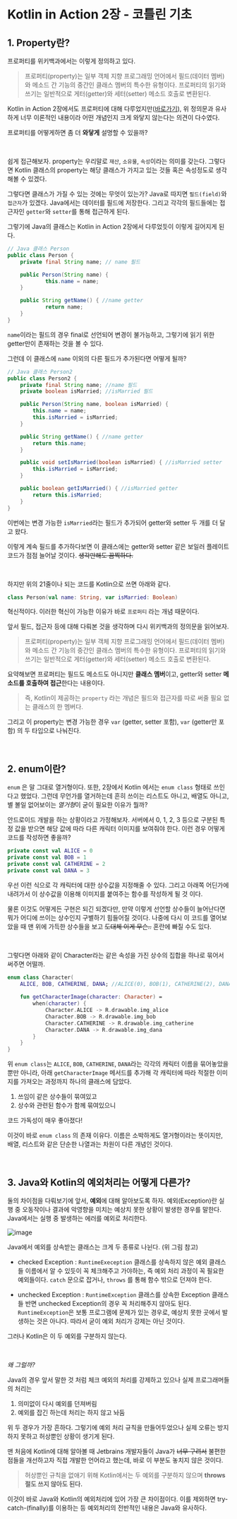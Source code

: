# Kotlin in Action 2장 - 코틀린 기초


## 1. Property란?


프로퍼티를 위키백과에서는 이렇게 정의하고 있다.
>프로퍼티(property)는 일부 객체 지향 프로그래밍 언어에서 필드(데이터 멤버)와 메소드 간 기능의 중간인 클래스 멤버의 특수한 유형이다. 프로퍼티의 읽기와 쓰기는 일반적으로 게터(getter)와 세터(setter) 메소드 호출로 변환된다.

Kotlin in Action 2장에서도 프로퍼티에 대해 다루었지만([바로가기](https://velog.io/@akimcse/Kotlin-in-Action-2%EC%9E%A5-%EC%BD%94%ED%8B%80%EB%A6%B0-%EA%B8%B0%EC%B4%88#1-%ED%94%84%EB%A1%9C%ED%8D%BC%ED%8B%B0)), 위 정의문과 유사하게 너무 이론적인 내용이라 어떤 개념인지 크게 와닿지 않는다는 의견이 다수였다.

프로퍼티를 어떻게하면 좀 더 **와닿게** 설명할 수 있을까?

</br>

쉽게 접근해보자. property는 우리말로 `재산`, `소유물`, `속성`이라는 의미를 갖는다.
그렇다면 Kotlin 클래스의 property는 해당 클래스가 가지고 있는 것들 혹은 속성정도로 생각해볼 수 있겠다.

그렇다면 클래스가 가질 수 있는 것에는 무엇이 있는가?
Java로 따지면 `필드(field)`와 `접근자`가 있겠다. 
Java에서는 데이터를  필드에 저장한다. 그리고 각각의 필드들에는 접근자인 `getter`와 `setter`를 통해 접근하게 된다.

그렇기에 Java의 클래스는 Kotlin in Action 2장에서 다루었듯이 이렇게 길어지게 된다.

```java
// Java 클래스 Person
public class Person {
	private final String name; // name 필드

	public Person(String name) {
			this.name = name;
	}

	public String getName() { //name getter
			return name;
	}
}
```
`name`이라는 필드의 경우 final로 선언되어 변경이 불가능하고, 그렇기에 읽기 위한 getter만이 존재하는 것을 볼 수 있다.

그런데 이 클래스에 `name` 이외의 다른 필드가 추가된다면 어떻게 될까?

```java
// Java 클래스 Person2
public class Person2 {
    private final String name; //name 필드
    private boolean isMarried; //isMarried 필드

    public Person(String name, boolean isMarried) {
        this.name = name;
        this.isMarried = isMarried;
    }

    public String getName() { //name getter
        return this.name;
    }

    public void setIsMarried(boolean isMarried) { //isMarried setter
        this.isMarried = isMarried;
    }

    public boolean getIsMarried() { //isMarried getter
        return this.isMarried;
    }
}
```
이번에는 변경 가능한 `isMarried`라는 필드가 추가되어 getter와 setter 두 개를 더 달고 왔다.

이렇게 계속 필드를 추가하다보면 이 클래스에는 getter와 setter 같은 보일러 플레이트 코드가 점점 늘어날 것이다. ~~생각만해도 끔찍하다.~~

</br>

하지만 위의 21줄이나 되는 코드를 Kotlin으로 쓰면 아래와 같다.

```kotlin
class Person(val name: String, var isMarried: Boolean)
```
혁신적이다. 이러한 혁신이 가능한 이유가 바로 `프로퍼티` 라는 개념 때문이다.

앞서 필드, 접근자 등에 대해 다뤄본 것을 생각하며 다시 위키백과의 정의문을 읽어보자.
>프로퍼티(property)는 일부 객체 지향 프로그래밍 언어에서 필드(데이터 멤버)와 메소드 간 기능의 중간인 클래스 멤버의 특수한 유형이다. 프로퍼티의 읽기와 쓰기는 일반적으로 게터(getter)와 세터(setter) 메소드 호출로 변환된다.

요약해보면 프로퍼티는 필드도 메소드도 아니지만 **클래스 멤버**이고, getter와 setter **메소드를 호출하여 접근**한다는 내용이다.

>즉, Kotlin이 제공하는 `property` 라는 개념은 필드와 접근자를 따로 써줄 필요 없는 클래스의 한 멤버다.

그리고 이 property는 변경 가능한 경우 `var` (getter, setter 포함), `var` (getter만 포함) 의 두 타입으로 나눠진다.

</br>


## 2. enum이란?
`enum` 은 말 그대로 열거형이다. 또한, 2장에서 Kotlin 에서는 `enum class` 형태로 쓰인다고 했었다.
그런데 무언가를 열거하는데 흔히 쓰이는 리스트도 아니고, 배열도 아니고, 별 볼일 없어보이는 *열거형*이 굳이 필요한 이유가 뭘까?

안드로이드 개발을 하는 상황이라고 가정해보자.
서버에서 0, 1, 2, 3 등으로 구분된 특정 값을 받으면 해당 값에 따라 다른 캐릭터 이미지를 보여줘야 한다. 이런 경우 어떻게 코드를 작성하면 좋을까?

```kotlin
private const val ALICE = 0
private const val BOB = 1
private const val CATHERINE = 2
private const val DANA = 3
```
우선 이런 식으로 각 캐릭터에 대한 상수값을 지정해줄 수 있다.
그리고 아래쪽 어딘가에 내려가서 이 상수값을 이용해 이미지를 붙여주는 함수를 작성하게 될 것 이다.

물론 이것도 어떻게든 구현은 되긴 되겠다만, 만약 이렇게 선언할 상수들이 늘어난다면 뭐가 어디에 쓰이는 상수인지 구별하기 힘들어질 것이다.
나중에 다시 이 코드를 열어보았을 때 맨 위에 가득한 상수들을 보고 ~~도대체 이게 무슨..~~ 혼란에 빠질 수도 있다.

</br>

그렇다면 아래와 같이 Character라는 같은 속성을 가진 상수의 집합을 하나로 묶어서 써주면 어떨까.

```kotlin
enum class Character(
	ALICE, BOB, CATHERINE, DANA; //ALICE(0), BOB(1), CATHERINE(2), DANA(3) 과 같다.
    
    fun getCharacterImage(character: Character) = 
        when(character) {
        	Character.ALICE -> R.drawable.img_alice
            Character.BOB -> R.drawable.img_bob
            Character.CATHERINE -> R.drawable.img_catherine
            Character.DANA -> R.drawable.img_dana
        }
    }
}
```
위 `enum class`는 `ALICE`, `BOB`, `CATHERINE`, `DANA`라는 각각의 캐릭터 이름을 묶어놓았을 뿐만 아니라, 아래 `getCharacterImage` 메서드를 추가해 각 캐릭터에 따라 적절한 이미지를 가져오는 과정까지 하나의 클래스에 담았다.

1. 쓰임이 같은 상수들이 묶여있고
2. 상수와 관련된 함수가 함께 묶여있으니

코드 가독성이 매우 좋아졌다!

이것이 바로 `enum class` 의 존재 이유다. 이름은 소박하게도 열거형이라는 뜻이지만, 배열, 리스트와 같은 단순한 나열과는 차원이 다른 개념인 것이다.

</br>

## 3. Java와 Kotlin의 예외처리는 어떻게 다른가?

둘의 차이점을 다뤄보기에 앞서, **예외**에 대해 알아보도록 하자.
예외(Exception)란 실행 중 오동작이나 결과에 악영향을 미치는 예상치 못한 상황이 발생한 경우를 말한다. Java에서는 실행 중 발생하는 에러를 예외로 처리한다.

![image](https://blog.kakaocdn.net/dn/cbmycN/btq4NGXDgYX/ZW2HMUiz3kkPy9kfIt5PCK/img.png)

Java에서 예외를 상속받는 클래스는 크게 두 종류로 나뉜다. (위 그림 참고)
- checked Exception : `RuntimeExeception` 클래스를 상속하지 않은 예외 클래스들
이름에서 알 수 있듯이 꼭 체크해주고 가야하는, 즉 예외 처리 과정이 꼭 필요한 예외들이다.
`catch` 문으로 잡거나, `throws` 를 통해 함수 밖으로 던져야 한다.

- unchecked Exception : `RuntimeException` 클래스를 상속한 Exception 클래스들
반면 unchecked Exception의 경우 꼭 처리해주지 않아도 된다. 
`RuntimeException`은 보통 프로그램에 문제가 있는 경우로, 예상치 못한 곳에서 발생하는 것은 아니다. 따라서 굳이 예외 처리가 강제는 아닌 것이다.


그러나 Kotlin은 이 두 예외를 구분하지 않는다.

</br>

*왜 그럴까?*

Java의 경우 앞서 말한 것 처럼 체크 예외의 처리를 강제하고 있으나 실제 프로그래머들의 처리는

1. 의미없이 다시 예외를 던져버림
2. 예외를 잡긴 하는데 처리는 하지 않고 놔둠

위 두 경우가 가장 흔하다. 
그렇기에 예외 처리 규칙을 만들어두었으나 실제 오류는 방지하지 못하고 허상뿐인 상황이 생기게 된다.

맨 처음에 Kotlin에 대해 알아볼 때 Jetbrains 개발자들이 Java가 ~~너무 구려서~~ 불편한 점들을 개선하고자 직접 개발한 언어라고 했는데, 바로 이 부분도 놓치지 않은 것이다.

>허상뿐인 규칙을 없애기 위해 Kotlin에서는 두 예외를 구분하지 않으며 **throws 절도 쓰지 않아도 된다.**

이것이 바로 Java와 Kotlin의 예외처리에 있어 가장 큰 차이점이다.
이를 제외하면 try-catch-(finally)를 이용하는 등 예외처리의 전반적인 내용은 Java와 유사하다.
